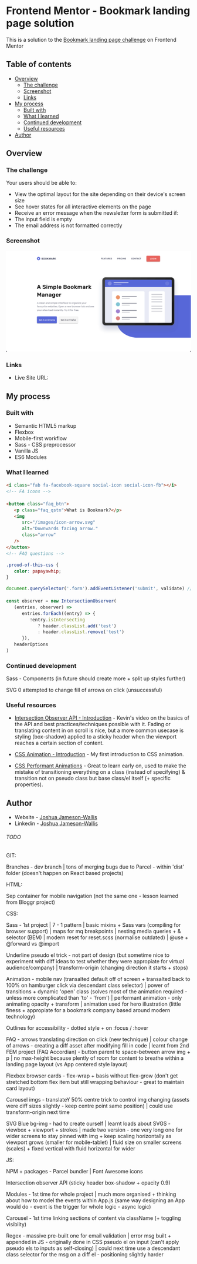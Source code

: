 # Frontend Mentor - Bookmark landing page solution

This is a solution to the [Bookmark landing page challenge](https://www.frontendmentor.io/challenges/bookmark-landing-page-5d0b588a9edda32581d29158) on Frontend Mentor

## Table of contents

-  [Overview](#overview)
   -  [The challenge](#the-challenge)
   -  [Screenshot](#screenshot)
   -  [Links](#links)
-  [My process](#my-process)
   -  [Built with](#built-with)
   -  [What I learned](#what-i-learned)
   -  [Continued development](#continued-development)
   -  [Useful resources](#useful-resources)
-  [Author](#author)

## Overview

### The challenge

Your users should be able to:

-  View the optimal layout for the site depending on their device's screen size
-  See hover states for all interactive elements on the page
-  Receive an error message when the newsletter form is submitted if:
-  The input field is empty
-  The email address is not formatted correctly

### Screenshot

![](./Screenshot.png)

### Links

-  Live Site URL:

## My process

### Built with

-  Semantic HTML5 markup
-  Flexbox
-  Mobile-first workflow
-  Sass - CSS preprocessor
-  Vanilla JS
-  ES6 Modules

### What I learned

```html
<i class="fab fa-facebook-square social-icon social-icon-fb"></i>
<!-- FA icons -->

<button class="faq_btn">
   <p class="faq_qstn">What is Bookmark?</p>
   <img
      src="/images/icon-arrow.svg"
      alt="Downwards facing arrow."
      class="arrow"
   />
</button>
<!-- FAQ questions -->
```

```css
.proud-of-this-css {
   color: papayawhip;
}
```

```js
document.querySelector('.form').addEventListener('submit', validate) // validate as module imported - refactored

const observer = new IntersectionObserver(
   (entries, observer) =>
      entries.forEach((entry) => {
         !entry.isIntersecting
            ? header.classList.add('test')
            : header.classList.remove('test')
      }),
   headerOptions
)
```

### Continued development

Sass - Components (in future should create more + split up styles further)

SVG 0 attempted to change fill of arrows on click (unsuccessful)

### Useful resources

-  [Intersection Observer API - Introduction](https://www.youtube.com/watch?v=T8EYosX4NOo&ab_channel=KevinPowell) - Kevin's video on the basics of the API and best practices/techniques possible with it. Fading or translating content in on scroll is nice, but a more common usecase is styling (box-shadow) applied to a sticky header when the viewport reaches a certain section of content.

-  [CSS Animation - Introduction](https://www.youtube.com/watch?v=YszONjKpgg4&ab_channel=WebDevSimplified) - My first introduction to CSS animation.

-  [CSS Performant Animations](https://www.youtube.com/watch?v=4PStxeSIL9I&ab_channel=WebDevSimplified) - Great to learn early on, used to make the mistake of transitioning everything on a class (instead of specifying) & transition not on pseudo class but base class/el itself (+ specific properties).

## Author

-  Website - [Joshua Jameson-Wallis](https://joshuajamesonwallis.com)
-  Linkedin - [Joshua Jameson-Wallis]()

###### TODO

GIT:

Branches - dev branch | tons of merging bugs due to Parcel - within 'dist' folder (doesn't happen on React based projects)

HTML:

Sep container for mobile navigation (not the same one - lesson learned from Bloggr project)

CSS:

Sass - 1st project | 7 - 1 pattern | basic mixins + Sass vars (compiling for browser support) | maps for mq breakpoints | nesting media queries + & selector (BEM) | modern reset for reset.scss (normalise outdated) | @use + @forward vs @import

Underline pseudo el trick - not part of design (but sometime nice to experiment with diff ideas to test whether they were appropiate for virtual audience/company) | transform-origin (changing direction it starts + stops)

Animation - mobile nav (transalted default off of screen + transalted back to 100% on hamburger click via descendant class selector) | power of transitions + dynamic 'open' class (solves most of the animation required - unless more complicated than 'to' - 'from') | performant animation - only animating opacity + transform | animation used for hero illustration (little finess + appropiate for a bookmark company based around modern technology)

Outlines for accessibility - dotted style + on :focus / :hover

FAQ - arrows translating direction on click (new technique) | colour change of arrows - creating a diff asset after modifying fill in code | learnt from 2nd FEM project (FAQ Accordian) - button parent to space-between arrow img + p | no max-height because plently of room for content to breathe within a landing page layout (vs App centered style layout)

Flexbox browser cards - flex-wrap + basis without flex-grow (don't get stretched bottom flex item but still wrapping behaviour - great to maintain card layout)

Carousel imgs - translateY 50% centre trick to control img changing (assets were diff sizes slightly - keep centre point same position) | could use transform-origin next time

SVG Blue bg-img - had to create ourself | learnt loads about SVGS - viewbox + viewport + strokes | made two version - one very long one for wider screens to stay pinned with img + keep scaling horizontally as viewport grows (smaller for mobile-tablet) | fluid size on smaller screens (scales) + fixed vertical with fluid horizontal for wider

JS:

NPM + packages - Parcel bundler | Font Awesome icons

Intersection observer API (sticky header box-shadow + opacity 0.9)

Modules - 1st time for whole project | much more organised + thinking about how to model the events within App.js (same way designing an App would do - event is the trigger for whole logic - async logic)

Carousel - 1st time linking sections of content via className (+ toggling visiblity)

Regex - massive pre-built one for email validation | error msg built + appended in JS - originally done in CSS pseudo el on input (can't apply pseudo els to inputs as self-closing) | could next time use a descendant class selector for the msg on a diff el - positioning slightly harder
